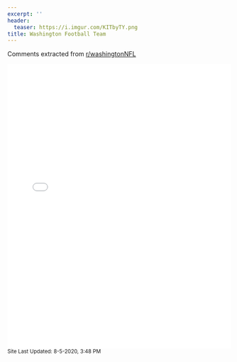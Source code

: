 ```yaml
---
excerpt: ''
header:
  teaser: https://i.imgur.com/KITbyTY.png
title: Washington Football Team
---
```


Comments extracted from [r/washingtonNFL](https://reddit.com/r/washingtonNFL)
<iframe id="igraph" scrolling="no" style="border:none;" seamless="seamless" src="/plots/NFL/WAS.html" height="640" width="100%"></iframe>
<small>Site Last Updated: 8-5-2020, 3:48 PM</small>